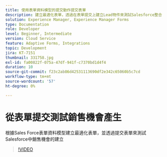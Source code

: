 ```yaml
---
title: 使用表單資料模型的提交動作提交表單
description: 建立最適化表單，透過在表單提交上建立Lead物件來測試Salesforce整合
solution: Experience Manager, Experience Manager Forms
type: Documentation
role: Developer
level: Beginner, Intermediate
version: Cloud Service
feature: Adaptive Forms, Integrations
topic: Development
jira: KT-7151
thumbnail: 331758.jpg
exl-id: fa00822f-075a-47df-941f-c7370bd1d4f4
duration: 10
source-git-commit: f23c2ab86d42531113690df2e342c65060b5c7cd
workflow-type: tm+mt
source-wordcount: '57'
ht-degree: 0%

---
```


# 從表單提交測試銷售機會產生

根據Sales Force表單資料模型建立最適化表單，並透過提交表單來測試Salesforce中銷售機會的建立

>[!VIDEO](https://video.tv.adobe.com/v/331758?quality=12&learn=on)
